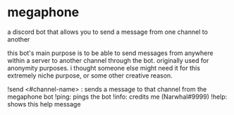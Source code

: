 # megaphone
a discord bot that allows you to send a message from one channel to another

this bot's main purpose is to be able to send messages from anywhere within a server to another channel through the bot. originally used for anonymity purposes. i thought someone else might need it for this extremely niche purpose, or some other creative reason.

!send <#channel-name> <message>: sends a message to that channel from the megaphone bot
!ping: pings the bot
!info: credits me (Narwhal#9999)
!help: shows this help message

